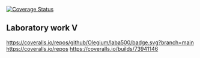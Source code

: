 [![Coverage Status](https://coveralls.io/repos/github/Olegium/laba500/badge.svg)](https://coveralls.io/github/Olegium/laba500)
## Laboratory work V







https://coveralls.io/repos/github/Olegium/laba500/badge.svg?branch=main
https://coveralls.io/repos
https://coveralls.io/builds/73941146
